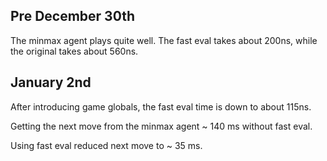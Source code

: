 ## Pre December 30th

The minmax agent plays quite well. 
The fast eval takes about 200ns, while the original takes about 560ns.

## January 2nd 

After introducing game globals, the fast eval time is down to about 115ns.

Getting the next move from the minmax agent ~ 140 ms without fast eval.

Using fast eval reduced next move to ~ 35 ms.